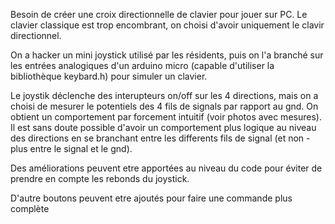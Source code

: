 Besoin de créer une croix directionnelle de clavier pour jouer sur PC. Le clavier classique est trop encombrant, on choisi d'avoir uniquement le clavir directionnel.

On a hacker un mini joystick utilisé par les résidents, puis on l'a branché sur les entrées analogiques d'un arduino micro (capable d'utiliser la bibliothèque keybard.h) pour simuler un clavier.

Le joystik déclenche des interupteurs on/off sur les 4 directions, mais on a choisi de mesurer le potentiels des 4 fils de signals par rapport au gnd. On obtient un comportement par forcement intuitif (voir photos avec mesures).
Il est sans doute possible d'avoir un comportement plus logique au niveau des directions en se branchant entre les differents fils de signal (et non -plus entre le signal et le gnd).

Des améliorations peuvent etre apportées au niveau du code pour éviter de prendre en compte les rebonds du joystick.

D'autre boutons peuvent etre ajoutés pour faire une commande plus complète
